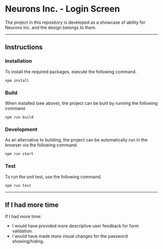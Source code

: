 # Neurons Inc. - Login Screen

The project in this repository is developed as a showcase of ability for Neurons Inc. and the design belongs to them.

---

## Instructions

### Installation

To install the required packages, execute the following command.

```
npm install
```

### Build

When installed (see above), the project can be built by running the following command.

```
npm run build
```

### Development

As an alternative to building, the project can be automatically run in the browser via the following command.

```
npm run start
```

### Test

To run the unit test, use the following command.

```
npm run test
```

---

## If I had more time

If I had more time:

-   I would have provided more descriptive user feedback for form validation.
-   I would have made more visual changes for the password showing/hiding.
